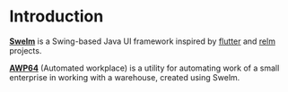# Introduction

[**Swelm**](swelm/guide.md) is a Swing-based Java UI framework inspired by [flutter](https://flutter.dev/) and [relm](https://crates.io/crates/relm) projects.

[**AWP64**](awp64/guide.md) (Automated workplace) is a utility for automating work of a small enterprise in working with a warehouse, created using Swelm.